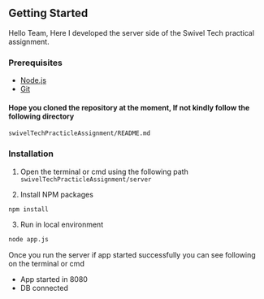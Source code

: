 ## Getting Started

Hello Team, Here I developed the server side of the Swivel Tech practical assignment.

### Prerequisites

- [Node.js](https://nodejs.org/en/)
- [Git](https://git-scm.com/)

#### Hope you cloned the repository at the moment, **If not** kindly follow the following directory

`swivelTechPracticleAssignment/README.md`

### Installation
 1. Open the terminal or cmd using the following path
`swivelTechPracticleAssignment/server`

2. Install NPM packages

```sh
npm install
```
3. Run in local environment

```sh
node app.js
```

Once you run the server if app started successfully you can see following on the terminal or cmd
* App started in 8080
* DB connected






